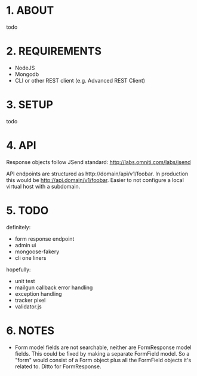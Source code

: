 # 1. ABOUT

todo

# 2. REQUIREMENTS

* NodeJS
* Mongodb
* CLI or other REST client (e.g. Advanced REST Client)

# 3. SETUP

todo

# 4. API

Response objects follow JSend standard: http://labs.omniti.com/labs/jsend

API endpoints are structured as http://domain/api/v1/foobar. In production this would be http://api.domain/v1/foobar. Easier to not configure a local virtual host with a subdomain.

# 5. TODO

definitely:
- form response endpoint
- admin ui
- mongoose-fakery
- cli one liners

hopefully:
- unit test
- mailgun callback error handling
- exception handling
- tracker pixel
- validator.js

# 6. NOTES

- Form model fields are not searchable, neither are FormResponse model fields. This could be fixed by making a separate FormField model. So a "form" would consist of a Form object plus all the FormField objects it's related to. Ditto for FormResponse.
